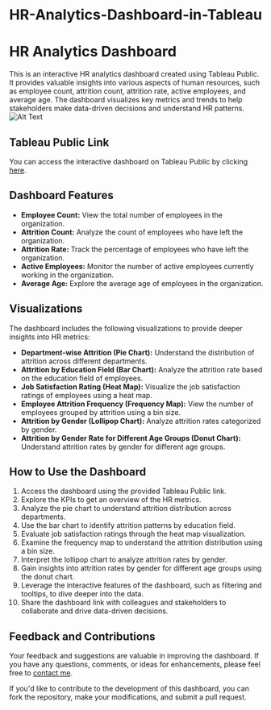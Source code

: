 # HR-Analytics-Dashboard-in-Tableau

# HR Analytics Dashboard

This is an interactive HR analytics dashboard created using Tableau Public. It provides valuable insights into various aspects of human resources, such as employee count, attrition count, attrition rate, active employees, and average age. The dashboard visualizes key metrics and trends to help stakeholders make data-driven decisions and understand HR patterns.
![Alt Text](image_url)

## Tableau Public Link

You can access the interactive dashboard on Tableau Public by clicking [here](<insert Tableau Public link>).

## Dashboard Features

- **Employee Count:** View the total number of employees in the organization.
- **Attrition Count:** Analyze the count of employees who have left the organization.
- **Attrition Rate:** Track the percentage of employees who have left the organization.
- **Active Employees:** Monitor the number of active employees currently working in the organization.
- **Average Age:** Explore the average age of employees in the organization.

## Visualizations

The dashboard includes the following visualizations to provide deeper insights into HR metrics:

- **Department-wise Attrition (Pie Chart):** Understand the distribution of attrition across different departments.
- **Attrition by Education Field (Bar Chart):** Analyze the attrition rate based on the education field of employees.
- **Job Satisfaction Rating (Heat Map):** Visualize the job satisfaction ratings of employees using a heat map.
- **Employee Attrition Frequency (Frequency Map):** View the number of employees grouped by attrition using a bin size.
- **Attrition by Gender (Lollipop Chart):** Analyze attrition rates categorized by gender.
- **Attrition by Gender Rate for Different Age Groups (Donut Chart):** Understand attrition rates by gender for different age groups.

## How to Use the Dashboard

1. Access the dashboard using the provided Tableau Public link.
2. Explore the KPIs to get an overview of the HR metrics.
3. Analyze the pie chart to understand attrition distribution across departments.
4. Use the bar chart to identify attrition patterns by education field.
5. Evaluate job satisfaction ratings through the heat map visualization.
6. Examine the frequency map to understand the attrition distribution using a bin size.
7. Interpret the lollipop chart to analyze attrition rates by gender.
8. Gain insights into attrition rates by gender for different age groups using the donut chart.
9. Leverage the interactive features of the dashboard, such as filtering and tooltips, to dive deeper into the data.
10. Share the dashboard link with colleagues and stakeholders to collaborate and drive data-driven decisions.

## Feedback and Contributions

Your feedback and suggestions are valuable in improving the dashboard. If you have any questions, comments, or ideas for enhancements, please feel free to [contact me](<aliyaqteenbirmani512@gmail.com>).

If you'd like to contribute to the development of this dashboard, you can fork the repository, make your modifications, and submit a pull request.



